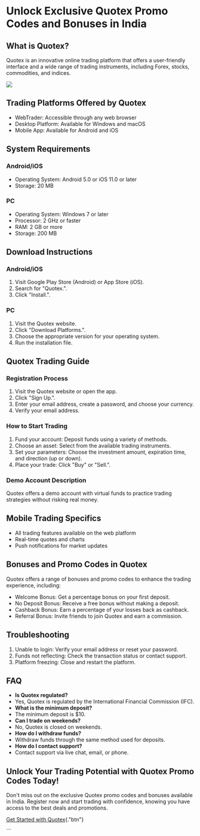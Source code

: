 # Unlock Exclusive Quotex Promo Codes and Bonuses in India

## What is Quotex?

Quotex is an innovative online trading platform that offers a
user-friendly interface and a wide range of trading instruments,
including Forex, stocks, commodities, and indices.

[![](https://static.quotex.io/files/4_en/300_250.jpg)](https://traff.sbs/brokerqxlid)

## Trading Platforms Offered by Quotex

-   WebTrader: Accessible through any web browser
-   Desktop Platform: Available for Windows and macOS
-   Mobile App: Available for Android and iOS

## System Requirements

### Android/iOS

-   Operating System: Android 5.0 or iOS 11.0 or later
-   Storage: 20 MB

### PC

-   Operating System: Windows 7 or later
-   Processor: 2 GHz or faster
-   RAM: 2 GB or more
-   Storage: 200 MB

## Download Instructions

### Android/iOS

1.  Visit Google Play Store (Android) or App Store (iOS).
2.  Search for "Quotex.".
3.  Click "Install.".

### PC

1.  Visit the Quotex website.
2.  Click "Download Platforms.".
3.  Choose the appropriate version for your operating system.
4.  Run the installation file.

## Quotex Trading Guide

### Registration Process

1.  Visit the Quotex website or open the app.
2.  Click "Sign Up.".
3.  Enter your email address, create a password, and choose your
    currency.
4.  Verify your email address.

### How to Start Trading

1.  Fund your account: Deposit funds using a variety of methods.
2.  Choose an asset: Select from the available trading instruments.
3.  Set your parameters: Choose the investment amount, expiration time,
    and direction (up or down).
4.  Place your trade: Click "Buy" or "Sell.".

### Demo Account Description

Quotex offers a demo account with virtual funds to practice trading
strategies without risking real money.

## Mobile Trading Specifics

-   All trading features available on the web platform
-   Real-time quotes and charts
-   Push notifications for market updates

## Bonuses and Promo Codes in Quotex

Quotex offers a range of bonuses and promo codes to enhance the trading
experience, including:

-   Welcome Bonus: Get a percentage bonus on your first deposit.
-   No Deposit Bonus: Receive a free bonus without making a deposit.
-   Cashback Bonus: Earn a percentage of your losses back as cashback.
-   Referral Bonus: Invite friends to join Quotex and earn a commission.

## Troubleshooting

1.  Unable to login: Verify your email address or reset your password.
2.  Funds not reflecting: Check the transaction status or contact
    support.
3.  Platform freezing: Close and restart the platform.

## FAQ

-   **Is Quotex regulated?**
-   Yes, Quotex is regulated by the International Financial Commission
    (IFC).
-   **What is the minimum deposit?**
-   The minimum deposit is \$10.
-   **Can I trade on weekends?**
-   No, Quotex is closed on weekends.
-   **How do I withdraw funds?**
-   Withdraw funds through the same method used for deposits.
-   **How do I contact support?**
-   Contact support via live chat, email, or phone.

## Unlock Your Trading Potential with Quotex Promo Codes Today!

Don\'t miss out on the exclusive Quotex promo codes and bonuses
available in India. Register now and start trading with confidence,
knowing you have access to the best deals and promotions.

[Get Started with
Quotex](\%22https://traff.sbs/brokerqxsignup\%22){."btn"}

\`\`\`

